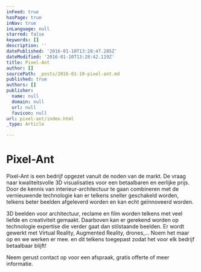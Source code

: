 ```yaml
---
inFeed: true
hasPage: true
inNav: true
inLanguage: null
starred: false
keywords: []
description: ''
datePublished: '2016-01-10T13:28:47.285Z'
dateModified: '2016-01-10T13:28:42.119Z'
title: Pixel-Ant
author: []
sourcePath: _posts/2016-01-10-pixel-ant.md
published: true
authors: []
publisher:
  name: null
  domain: null
  url: null
  favicon: null
url: pixel-ant/index.html
_type: Article

---
```

# Pixel-Ant

Pixel-Ant is een bedrijf opgezet vanuit de noden van de markt. De vraag naar kwaliteitsvolle 3D visualisaties voor een betaalbaren en eerlijke prijs. Door de kennis van interieur-architectuur te gaan combineren met de vernieuwende technologie kan er telkens sneller geschakeld worden, telkens beter beelden afgeleverd worden en kan echt geïnnoveerd worden.

3D beelden voor architectuur, reclame en film worden telkens met veel liefde en creativiteit gemaakt. Daarboven kan er gerekend worden op technologie expertise die verder gaat dan stilstaande beelden. Er wordt gewerkt met Virtual Reality, Augmented Reality, drones,... Noem het maar op en we werken er mee. en dit telkens toegepast zodat het voor elk bedrijf betaalbaar blijft!

Neem gerust contact op voor een afspraak, gratis offerte of meer informatie.